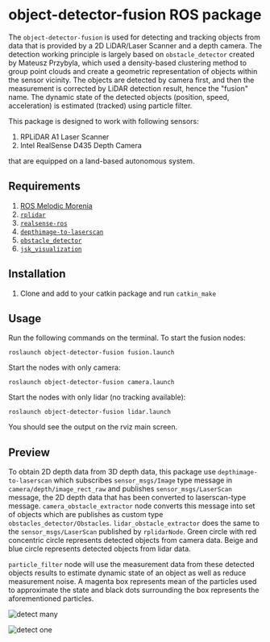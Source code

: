 # object-detector-fusion ROS package
The `object-detector-fusion` is used for detecting and tracking objects from data that is provided by a 2D LiDAR/Laser Scanner and a depth camera.
The detection working principle is largely based on `obstacle_detector` created by Mateusz Przybyla, which used a density-based clustering method to group point clouds and create a geometric representation of objects within the sensor vicinity. The objects are detected by camera first, and then the measurement is corrected by LiDAR detection result, hence the "fusion" name. The dynamic state of the detected objects (position, speed, acceleration) is estimated (tracked) using particle filter. 

This package is designed to work with following sensors:
1. RPLiDAR A1 Laser Scanner
2. Intel RealSense D435 Depth Camera

that are equipped on a land-based autonomous system.

## Requirements
1. [ROS Melodic Morenia](https://wiki.ros.org/melodic)
2. [`rplidar`](https://github.com/robopeak/rplidar_ros)
3. [`realsense-ros`](https://github.com/IntelRealSense/realsense-ros)
4. [`depthimage-to-laserscan`](https://github.com/ros-perception/depthimage_to_laserscan)
4. [`obstacle_detector`](https://github.com/tysik/obstacle_detector)
5. [`jsk_visualization`](https://github.com/jsk-ros-pkg/jsk_visualization)

## Installation
1. Clone and add to your catkin package and run `catkin_make`

## Usage
Run the following commands on the terminal.
To start the fusion nodes:
```
roslaunch object-detector-fusion fusion.launch
```
Start the nodes with only camera:
```
roslaunch object-detector-fusion camera.launch
```
Start the nodes with only lidar (no tracking available):
```
roslaunch object-detector-fusion lidar.launch
```
You should see the output on the rviz main screen.
## Preview
To obtain 2D depth data from 3D depth data, this package use `depthimage-to-laserscan` which subscribes `sensor_msgs/Image` type message in `camera/depth/image_rect_raw` and publishes `sensor_msgs/LaserScan` message, the 2D depth data that has been converted to laserscan-type message. `camera_obstacle_extractor` node converts this message into set of objects which are publishes as custom type `obstacles_detector/Obstacles`. `lidar_obstacle_extractor` does the same to the 
`sensor_msgs/LaserScan` published by `rplidarNode`. Green circle with red concentric circle represents detected objects from camera data. Beige and blue circle represents detected objects from lidar data.

`particle_filter` node will use the measurement data from these detected objects results to estimate dynamic state of an object as well as reduce measurement noise. A magenta box represents mean of the particles used to approximate the state and black dots surrounding the box represents the aforementioned particles.

![detect many](https://user-images.githubusercontent.com/36593988/94802503-05e8d700-0412-11eb-90b0-d40df0c20ca5.gif)

![detect one](https://user-images.githubusercontent.com/36593988/94802671-4a747280-0412-11eb-8ce4-dfe56d1e17fb.gif)
